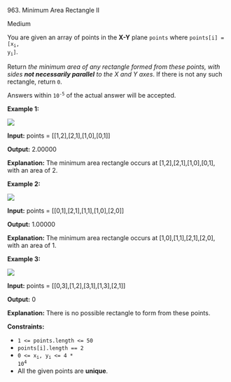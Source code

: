 963\. Minimum Area Rectangle II

Medium

You are given an array of points in the **X-Y** plane `points` where <code>points[i] = [x<sub>i</sub>, y<sub>i</sub>]</code>.

Return _the minimum area of any rectangle formed from these points, with sides **not necessarily parallel** to the X and Y axes_. If there is not any such rectangle, return `0`.

Answers within <code>10<sup>-5</sup></code> of the actual answer will be accepted.

**Example 1:**

![](https://leetcode-in-java.github.io/src/main/java/g0901_1000/s0963_minimum_area_rectangle_ii/1a.png)

**Input:** points = [[1,2],[2,1],[1,0],[0,1]]

**Output:** 2.00000

**Explanation:** The minimum area rectangle occurs at [1,2],[2,1],[1,0],[0,1], with an area of 2.

**Example 2:**

![](https://leetcode-in-java.github.io/src/main/java/g0901_1000/s0963_minimum_area_rectangle_ii/2.png)

**Input:** points = [[0,1],[2,1],[1,1],[1,0],[2,0]]

**Output:** 1.00000

**Explanation:** The minimum area rectangle occurs at [1,0],[1,1],[2,1],[2,0], with an area of 1.

**Example 3:**

![](https://leetcode-in-java.github.io/src/main/java/g0901_1000/s0963_minimum_area_rectangle_ii/3.png)

**Input:** points = [[0,3],[1,2],[3,1],[1,3],[2,1]]

**Output:** 0

**Explanation:** There is no possible rectangle to form from these points.

**Constraints:**

*   `1 <= points.length <= 50`
*   `points[i].length == 2`
*   <code>0 <= x<sub>i</sub>, y<sub>i</sub> <= 4 * 10<sup>4</sup></code>
*   All the given points are **unique**.